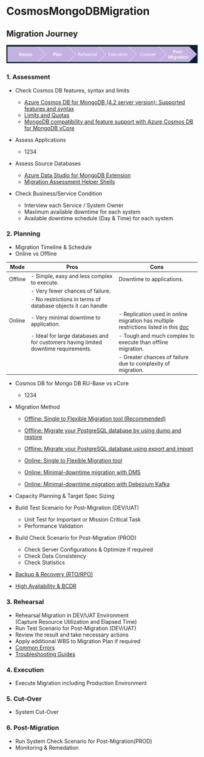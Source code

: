 # CosmosMongoDBMigration

## Migration Journey

![Migration Journey](./Image/00_01_Migration_Journey.png)

### 1. Assessment

- Check Cosmos DB features, syntax and limits
  * [Azure Cosmos DB for MongoDB (4.2 server version): Supported features and syntax](https://learn.microsoft.com/en-us/azure/cosmos-db/mongodb/feature-support-42)
  * [Limits and Quotas](https://learn.microsoft.com/en-us/azure/cosmos-db/concepts-limits#resource-limits)
  * [MongoDB compatibility and feature support with Azure Cosmos DB for MongoDB vCore](https://learn.microsoft.com/en-us/azure/cosmos-db/mongodb/vcore/compatibility) </br>

- Assess Applications
  * 1234 </br>

- Assess Source Databases
  * [Azure Data Studio for MongoDB Extension](https://learn.microsoft.com/en-us/sql/azure-data-studio/extensions/database-migration-for-mongo-extension?view=sql-server-ver16)
  * [Migration Assessment Helper Shells](01_Assessment/01_01.Assessment_Shell.md) </br>

- Check Business/Service Condition
  * Interview each Service / System Owner
  * Maximum available downtime for each system
  * Available downtime schedule (Day & Time) for each system </br>

### 2. Planning

- Migration Timeline & Schedule
- Online vs Offline

| Mode | Pros  | Cons  |
|------|-------|-------|
| Offline | - Simple, easy and less complex to execute. | Downtime to applications. |
|         | - Very fewer chances of failure.            |                           |
|         | - No restrictions in terms of database objects it can handle|           |
| Online  | - Very minimal downtime to application. | - Replication used in online migration has multiple restrictions listed in this [doc](02_Planning/02_01.Restrictions.md) |
|         | - Ideal for large databases and for customers having limited downtime requirements. | - Tough and much complex to execute than offline migration. |
|         |                         | - Greater chances of failure due to complexity of migration. |

- Cosmos DB for Mongo DB RU-Base vs vCore
  * 1234

- Migration Method
  * [Offline: Single to Flexible Migration tool (Recommended)](https://learn.microsoft.com/en-us/azure/postgresql/migrate/concepts-single-to-flexible#single-to-flexible-migration-tool---overview)
  * [Offline: Migrate your PostgreSQL database by using dump and restore](https://learn.microsoft.com/en-us/azure/postgresql/migrate/how-to-migrate-using-dump-and-restore)
  * [Offline: Migrate your PostgreSQL database using export and import](https://learn.microsoft.com/en-us/azure/postgresql/migrate/how-to-migrate-using-export-and-import)
  
  * [Online: Single to Flexible Migration tool](https://learn.microsoft.com/en-us/azure/postgresql/migrate/concepts-single-to-flexible#single-to-flexible-migration-tool---overview)
  * [Online: Minimal-downtime migration with DMS](https://learn.microsoft.com/en-us/azure/postgresql/migrate/how-to-migrate-online)
  * [Online: Minimal-downtime migration with Debezium Kafka](https://debezium.io/releases/)

- Capacity Planning & Target Spec Sizing
- Build Test Scenario for Post-Migration (DEV/UAT)
  * Unit Test for Important or Mission Critical Task
  * Performance Validation
- Build Check Scenario for Post-Migration (PROD)
  * Check Server Configurations & Optimize if required
  * Check Data Consistency
  * Check Statistics
- [Backup & Recovery (RTO/RPO)](https://learn.microsoft.com/en-us/azure/postgresql/flexible-server/concepts-backup-restore)
- [High Availability & BCDR](https://learn.microsoft.com/en-us/azure/reliability/reliability-postgresql-flexible-server?toc=%2Fazure%2Fpostgresql%2Ftoc.json&bc=%2Fazure%2Fpostgresql%2Fbreadcrumb%2Ftoc.json)

### 3. Rehearsal

- Rehearsal Migration in DEV/UAT Environment </br>
  (Capture Resource Utilization and Elapsed Time)
- Run Test Scenario for Post-Migration (DEV/UAT)
- Review the result and take necessary actions
- Apply additional WBS to Migration Plan if required
- [Common Errors](https://learn.microsoft.com/en-us/azure/postgresql/migrate/common-errors-and-special-scenarios-fms)
- [Troubleshooting Guides](https://learn.microsoft.com/en-us/azure/postgresql/flexible-server/how-to-troubleshooting-guides)

### 4. Execution

- Execute Migration including Production Environment

### 5. Cut-Over

- System Cut-Over

### 6. Post-Migration

- Run System Check Scenario for Post-Migration(PROD)
- Monitoring & Remedation
